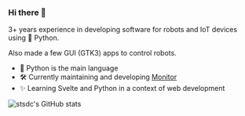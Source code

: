 ### Hi there 👋

3+ years experience in developing software for robots and IoT devices using 🐍 Python.

Also made a few GUI (GTK3) apps to control robots.

- 🐍  Python is the main language
- 🛠️ Currently maintaining and developing [Monitor](https://github.com/stsdc/monitor)
- ✨ Learning Svelte and Python in a context of web development


![stsdc's GitHub stats](https://github-readme-stats.vercel.app/api?username=stsdc&show_icons=true&theme=radical)
